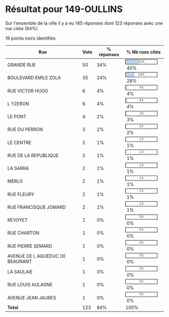 # Résultat pour 149-OULLINS

Sur l'ensemble de la ville il y a eu 145 réponses dont 123 réponses avec une rue citée (84%)

19 points noirs identifiés

| Rue | Vote | % réponses | % Nb rues cités|
|-----|------|------------|----------------|
| GRANDE RUE | 50 | 34% | <img src="../../img/bar_40.gif" />&nbsp;40%|
| BOULEVARD EMILE ZOLA | 35 | 24% | <img src="../../img/bar_28.gif" />&nbsp;28%|
| RUE VICTOR HUGO | 6 | 4% | <img src="../../img/bar_4.gif" />&nbsp;4%|
| L YZERON | 6 | 4% | <img src="../../img/bar_4.gif" />&nbsp;4%|
| LE PONT | 4 | 2% | <img src="../../img/bar_3.gif" />&nbsp;3%|
| RUE DU PERRON | 3 | 2% | <img src="../../img/bar_2.gif" />&nbsp;2%|
| LE CENTRE | 2 | 1% | <img src="../../img/bar_1.gif" />&nbsp;1%|
| RUE DE LA REPUBLIQUE | 2 | 1% | <img src="../../img/bar_1.gif" />&nbsp;1%|
| LA SARRA | 2 | 1% | <img src="../../img/bar_1.gif" />&nbsp;1%|
| MERLO | 2 | 1% | <img src="../../img/bar_1.gif" />&nbsp;1%|
| RUE FLEURY | 2 | 1% | <img src="../../img/bar_1.gif" />&nbsp;1%|
| RUE FRANCISQUE JOMARD | 2 | 1% | <img src="../../img/bar_1.gif" />&nbsp;1%|
| REVOYET | 1 | 0% | <img src="../../img/bar_0.gif" />&nbsp;0%|
| RUE CHARTON | 1 | 0% | <img src="../../img/bar_0.gif" />&nbsp;0%|
| RUE PIERRE SEMARD | 1 | 0% | <img src="../../img/bar_0.gif" />&nbsp;0%|
| AVENUE DE L AQUEDUC DE BEAUNANT | 1 | 0% | <img src="../../img/bar_0.gif" />&nbsp;0%|
| LA SAULAIE | 1 | 0% | <img src="../../img/bar_0.gif" />&nbsp;0%|
| RUE LOUIS AULAGNE | 1 | 0% | <img src="../../img/bar_0.gif" />&nbsp;0%|
| AVENUE JEAN JAURES | 1 | 0% | <img src="../../img/bar_0.gif" />&nbsp;0%|
| **Total** | 123 | 84% | 100%|
